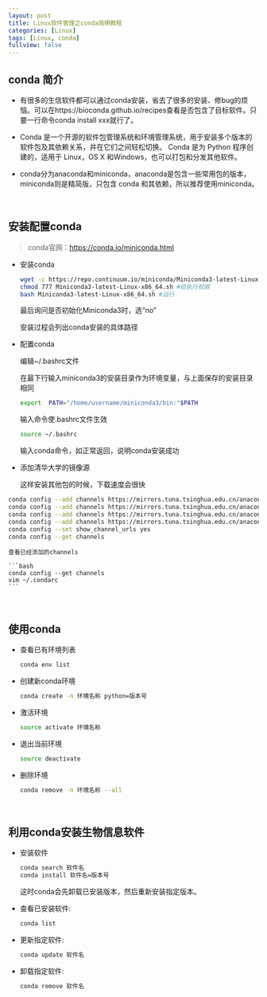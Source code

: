 ```yaml
---
layout: post
title: Linux软件管理之conda简明教程
categories: [Linux]
tags: [Linux, conda]
fullview: false
---
```


## conda 简介

- 有很多的生信软件都可以通过conda安装，省去了很多的安装、修bug的烦恼。可以在https://bioconda.github.io/recipes查看是否包含了目标软件。只要一行命令conda install xxx就行了。

- Conda 是一个开源的软件包管理系统和环境管理系统，用于安装多个版本的软件包及其依赖关系，并在它们之间轻松切换。 Conda 是为 Python 程序创建的，适用于 Linux，OS X 和Windows，也可以打包和分发其他软件。

- conda分为anaconda和miniconda，anaconda是包含一些常用包的版本，miniconda则是精简版，只包含 conda 和其依赖，所以推荐使用miniconda。

<br>

## 安装配置conda

> conda官网：https://conda.io/miniconda.html

- 安装conda
    ```bash
    wget -c https://repo.continuum.io/miniconda/Miniconda3-latest-Linux-x86_64.sh
    chmod 777 Miniconda3-latest-Linux-x86_64.sh #给执行权限
    bash Miniconda3-latest-Linux-x86_64.sh #运行
    ```

    最后询问是否初始化Miniconda3时，选“no”
    
    安装过程会列出conda安装的具体路径

- 配置conda

    编辑~/.bashrc文件

    在最下行输入miniconda3的安装目录作为环境变量，与上面保存的安装目录相同
    ```bash
    export  PATH="/home/username/miniconda3/bin:"$PATH
    ```
    输入命令使.bashrc文件生效
    ```bash
    source ~/.bashrc
    ```
    输入conda命令，如正常返回，说明conda安装成功

- 添加清华大学的镜像源

    这样安装其他包的时候，下载速度会很快

```bash
conda config --add channels https://mirrors.tuna.tsinghua.edu.cn/anaconda/pkgs/free/
conda config --add channels https://mirrors.tuna.tsinghua.edu.cn/anaconda/pkgs/main/
conda config --add channels https://mirrors.tuna.tsinghua.edu.cn/anaconda/cloud/conda-forge/
conda config --add channels https://mirrors.tuna.tsinghua.edu.cn/anaconda/cloud/bioconda/
conda config --set show_channel_urls yes 
conda config --get channels
```

    查看已经添加的channels

    ```bash
    conda config --get channels
    vim ~/.condarc
    ```
<br>

## 使用conda

- 查看已有环境列表
    ```bash
    conda env list
    ```
- 创建新conda环境
    ```bash
    conda create -n 环境名称 python=版本号
    ```
- 激活环境
    ```bash
    source activate 环境名称
    ```
- 退出当前环境
    ```bash
    source deactivate
    ```
- 删除环境
    ```bash
    conda remove -n 环境名称 --all
    ```
<br>

## 利用conda安装生物信息软件

- 安装软件
    ```bash
    conda search 软件名
    conda install 软件名=版本号
    ```
    这时conda会先卸载已安装版本，然后重新安装指定版本。

- 查看已安装软件:
    ```bash
    conda list
    ```
- 更新指定软件:
    ```bash
    conda update 软件名
    ```
- 卸载指定软件:

    ```bash
    conda remove 软件名
    ```
